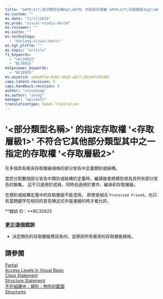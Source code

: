```yaml
---
title: "&#39;&lt;部分類型名稱&gt;&#39; 的指定存取權 &#39;&lt;存取層級1&gt;&#39; 不符合它其他部分類型其中之一指定的存取權 &#39;&lt;存取層級2&gt;&#39; | Microsoft Docs"
ms.custom: ""
ms.date: "11/17/2016"
ms.prod: "visual-studio-dev14"
ms.reviewer: ""
ms.suite: ""
ms.technology: 
  - "devlang-visual-basic"
ms.tgt_pltfrm: ""
ms.topic: "article"
f1_keywords: 
  - "vbc30925"
  - "BC30925"
helpviewer_keywords: 
  - "BC30925"
ms.assetid: aabe0f4a-dc02-4828-a837-20cd47a7bd43
caps.latest.revision: 9
caps.handback.revision: 9
author: "stevehoag"
ms.author: "shoag"
manager: "wpickett"
translationtype: Human Translation
---
```

# &#39;&lt;部分類型名稱&gt;&#39; 的指定存取權 &#39;&lt;存取層級1&gt;&#39; 不符合它其他部分類型其中之一指定的存取權 &#39;&lt;存取層級2&gt;&#39;
在多個具有衝突存取層級規格的部分宣告中定義類別或結構。  
  
 當您分割數個部分宣告中類別或結構的定義時，編譯器會將類型視為其所有部分宣告的聯集。 這不只適用於成員，同時也適用於實作、繼承和存取層級。  
  
 在類別或結構定義中的存取層級不能混用。 即使是組合 `Protected Friend`，也只有當關鍵字在相同的宣告陳述式中是連續的時才被允許。  
  
 **錯誤 ID：**BC30925  
  
### 更正這個錯誤  
  
-   決定類別的存取層級應該為何，並移除所有衝突的存取層級規格。  
  
## 請參閱  
 [Partial](../../visual-basic/language-reference/modifiers/partial.md)   
 [Access Levels in Visual Basic](../../visual-basic/programming-guide/language-features/declared-elements/access-levels.md)   
 [Class Statement](../../visual-basic/language-reference/statements/class-statement.md)   
 [Structure Statement](../../visual-basic/language-reference/statements/structure-statement.md)   
 [不在組建中：類別：物件的藍圖](http://msdn.microsoft.com/zh-tw/2c86373d-0333-4616-a7d8-4790c4e89f7b)   
 [Structures](../../visual-basic/programming-guide/language-features/data-types/structures.md)